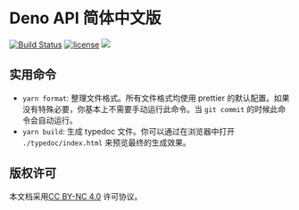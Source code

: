 # Deno API 简体中文版

[![Build Status](https://github.com/denodev/typedoc/workflows/ci/badge.svg?branch=master)](https://github.com/denodev/typedoc/actions)
[![license](https://img.shields.io/github/license/denodev/typedoc)](https://github.com/denodev/typedoc/blob/master/LICENSE)
[![](https://img.shields.io/badge/deno-v0.40.0-green.svg)](https://github.com/denoland/deno)

## 实用命令

- `yarn format`: 整理文件格式。所有文件格式均使用 prettier 的默认配置。如果没有特殊必要，你基本上不需要手动运行此命令。当 `git commit` 的时候此命令会自动运行。
- `yarn build`: 生成 typedoc 文件。你可以通过在浏览器中打开 `./typedoc/index.html` 来预览最终的生成效果。

## 版权许可

本文档采用[CC BY-NC 4.0](https://creativecommons.org/licenses/by-nc/4.0/deed.zh) 许可协议。
